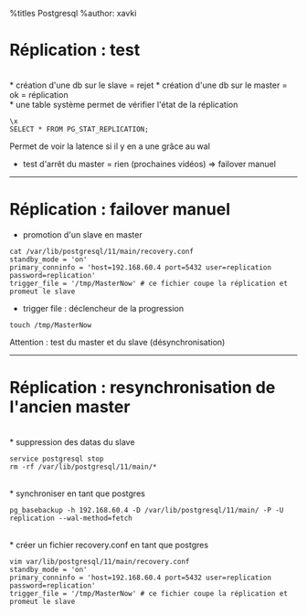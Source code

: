 %titles Postgresql
%author: xavki


# Réplication : test


<br>
* création d'une db sur le slave = rejet
* création d'une db sur le master = ok = réplication

<br>
* une table système permet de vérifier l'état de la réplication

```
\x
SELECT * FROM PG_STAT_REPLICATION;
```

Permet de voir la latence si il y en a une grâce au wal

* test d'arrêt du master = rien (prochaines vidéos) => failover manuel

-----------------------------------------------------------------------

# Réplication : failover manuel


* promotion d'un slave en master

```
cat /var/lib/postgresql/11/main/recovery.conf 
standby_mode = 'on'
primary_conninfo = 'host=192.168.60.4 port=5432 user=replication password=replication'
trigger_file = '/tmp/MasterNow' # ce fichier coupe la réplication et promeut le slave
```

* trigger file : déclencheur de la progression

```
touch /tmp/MasterNow
```

Attention : test du master et du slave (désynchronisation)

------------------------------------------------------------------------

# Réplication : resynchronisation de l'ancien master


<br>
* suppression des datas du slave

```
service postgresql stop
rm -rf /var/lib/postgresql/11/main/*
```

<br>
* synchroniser en tant que postgres

```
pg_basebackup -h 192.168.60.4 -D /var/lib/postgresql/11/main/ -P -U replication --wal-method=fetch
```

<br>
* créer un fichier recovery.conf en tant que postgres

```
vim var/lib/postgresql/11/main/recovery.conf
standby_mode = 'on'
primary_conninfo = 'host=192.168.60.4 port=5432 user=replication password=replication'
trigger_file = '/tmp/MasterNow' # ce fichier coupe la réplication et promeut le slave
```


